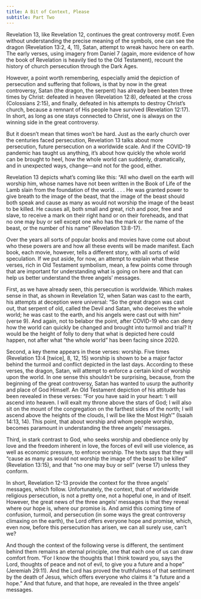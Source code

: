 ```yaml
---
title: A Bit of Context, Please
subtitle: Part Two
---
```


Revelation 13, like Revelation 12, continues the great controversy motif. Even without understanding the precise meaning of the symbols, one can see the dragon (Revelation 13:2, 4, 11), Satan, attempt to wreak havoc here on earth. The early verses, using imagery from Daniel 7 (again, more evidence of how the book of Revelation is heavily tied to the Old Testament), recount the history of church persecution through the Dark Ages.

However, a point worth remembering, especially amid the depiction of persecution and suffering that follows, is that by now in the great controversy, Satan (the dragon, the serpent) has already been beaten three times by Christ: defeated in heaven (Revelation 12:8), defeated at the cross (Colossians 2:15), and finally, defeated in his attempts to destroy Christ’s church, because a remnant of His people have survived (Revelation 12:17). In short, as long as one stays connected to Christ, one is always on the winning side in the great controversy.

But it doesn’t mean that times won’t be hard. Just as the early church over the centuries faced persecution, Revelation 13 talks about more persecution, future persecution on a worldwide scale. And if the COVID-19 pandemic has taught us anything, it’s about how quickly the whole world can be brought to heel, how the whole world can suddenly, dramatically, and in unexpected ways, change—and not for the good, either.

Revelation 13 depicts what’s coming like this: “All who dwell on the earth will worship him, whose names have not been written in the Book of Life of the Lamb slain from the foundation of the world. . . . He was granted power to give breath to the image of the beast, that the image of the beast should both speak and cause as many as would not worship the image of the beast to be killed. He causes all, both small and great, rich and poor, free and slave, to receive a mark on their right hand or on their foreheads, and that no one may buy or sell except one who has the mark or the name of the beast, or the number of his name” (Revelation 13:8-17).

Over the years all sorts of popular books and movies have come out about who these powers are and how all these events will be made manifest. Each book, each movie, however, tells a different story, with all sorts of wild speculation. If we put aside, for now, an attempt to explain what these verses, rich in Old Testament symbolism, mean, a few points come through that are important for understanding what is going on here and that can help us better understand the three angels’ messages.

First, as we have already seen, this persecution is worldwide. Which makes sense in that, as shown in Revelation 12, when Satan was cast to the earth, his attempts at deception were universal: “So the great dragon was cast out, that serpent of old, called the Devil and Satan, who deceives the whole world; he was cast to the earth, and his angels were cast out with him” (verse 9). And again, not to belabor the point, after COVID-19 who can deny how the world can quickly be changed and brought into turmoil and trial? It would be the height of folly to deny that what is depicted here could happen, not after what “the whole world” has been facing since 2020.

Second, a key theme appears in these verses: worship. Five times (Revelation 13:4 [twice], 8, 12, 15) worship is shown to be a major factor behind the turmoil and conflict depicted in the last days. According to these verses, the dragon, Satan, will attempt to enforce a certain kind of worship upon the world. In one sense this shouldn’t be surprising, because, from the beginning of the great controversy, Satan has wanted to usurp the authority and place of God Himself. An Old Testament depiction of his attitude has been revealed in these verses: “For you have said in your heart: ‘I will ascend into heaven. I will exalt my throne above the stars of God; I will also sit on the mount of the congregation on the farthest sides of the north; I will ascend above the heights of the clouds, I will be like the Most High’” (Isaiah 14:13, 14). This point, that about worship and whom people worship, becomes paramount in understanding the three angels’ messages.

Third, in stark contrast to God, who seeks worship and obedience only by love and the freedom inherent in love, the forces of evil will use violence, as well as economic pressure, to enforce worship. The texts says that they will “cause as many as would not worship the image of the beast to be killed” (Revelation 13:15), and that “no one may buy or sell” (verse 17) unless they conform.

In short, Revelation 12-13 provide the context for the three angels’ messages, which follow. Unfortunately, the context, that of worldwide religious persecution, is not a pretty one, not a hopeful one, in and of itself. However, the great news of the three angels’ messages is that they reveal where our hope is, where our promise is. And amid this coming time of confusion, turmoil, and persecution (in some ways the great controversy climaxing on the earth), the Lord offers everyone hope and promise, which, even now, before this persecution has arisen, we can all surely use, can’t we?

And though the context of the following verse is different, the sentiment behind them remains an eternal principle, one that each one of us can draw comfort from. “For I know the thoughts that I think toward you, says the Lord, thoughts of peace and not of evil, to give you a future and a hope” (Jeremiah 29:11). And the Lord has proved the truthfulness of that sentiment by the death of Jesus, which offers everyone who claims it “a future and a hope.” And that future, and that hope, are revealed in the three angels’ messages.